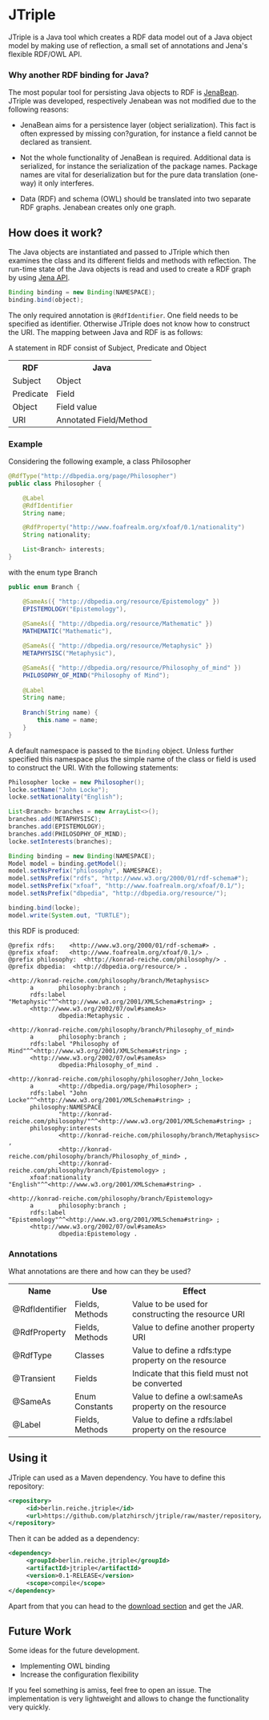 # JTriple

JTriple is a Java tool which creates a RDF data model out of a Java object model by making use of reflection, a small set of annotations and Jena's flexible RDF/OWL API.

### Why another RDF binding for Java?

The most popular tool for persisting Java objects to RDF is [JenaBean]. JTriple was developed, respectively Jenabean was not modified due to the following reasons:

* JenaBean aims for a persistence layer (object serialization). This fact is often expressed by missing con?guration, for instance a field cannot be declared as transient.

* Not the whole functionality of JenaBean is required. Additional data is serialized, for instance the serialization of the package names. Package names are vital for deserialization but for the pure data translation (one-way) it only interferes.

* Data (RDF) and schema (OWL) should be translated into two separate RDF graphs. Jenabean creates only one graph.

## How does it work?

The Java objects are instantiated and passed to JTriple which then examines the class and its different fields and methods with reflection. The run-time state of the Java objects is read and used to create a RDF graph by using [Jena API].

```java
Binding binding = new Binding(NAMESPACE);
binding.bind(object);
```

The only required annotation is `@RdfIdentifier`. One field needs to be specified as identifier. Otherwise JTriple does not know how to construct the URI. The mapping between Java and RDF is as follows:

A statement in RDF consist of Subject, Predicate and Object

<table>
  <tr>
    <th>RDF</th><th>Java</th>
  </tr>
  <tr>
    <td>Subject</td><td>Object</td>
  </tr>
  <tr>
    <td>Predicate</td><td>Field</td>
  </tr>
  <tr>
    <td>Object</td><td>Field value</td>
  </tr>
  <tr>
    <td>URI</td><td>Annotated Field/Method</td>
  </tr> 
</table>




### Example

Considering the following example, a class Philosopher

```java
@RdfType("http://dbpedia.org/page/Philosopher")
public class Philosopher {

	@Label
	@RdfIdentifier
	String name;

	@RdfProperty("http://www.foafrealm.org/xfoaf/0.1/nationality")
	String nationality;

	List<Branch> interests;
}
```

with the enum type Branch

```java
public enum Branch {

	@SameAs({ "http://dbpedia.org/resource/Epistemology" })
	EPISTEMOLOGY("Epistemology"),
	
	@SameAs({ "http://dbpedia.org/resource/Mathematic" })
	MATHEMATIC("Mathematic"),

	@SameAs({ "http://dbpedia.org/resource/Metaphysic" })
	METAPHYSISC("Metaphysic"),

	@SameAs({ "http://dbpedia.org/resource/Philosophy_of_mind" })
	PHILOSOPHY_OF_MIND("Philosophy of Mind");
	
	@Label
	String name;
	
	Branch(String name) {
		this.name = name;
	}
}
```

A default namespace is passed to the `Binding` object. Unless further specified this namespace plus the simple name of the class or field is used to construct the URI. With the following statements:

```java
Philosopher locke = new Philosopher();
locke.setName("John Locke");
locke.setNationality("English");

List<Branch> branches = new ArrayList<>();
branches.add(METAPHYSISC);
branches.add(EPISTEMOLOGY);
branches.add(PHILOSOPHY_OF_MIND);
locke.setInterests(branches);

Binding binding = new Binding(NAMESPACE);
Model model = binding.getModel();
model.setNsPrefix("philosophy", NAMESPACE);
model.setNsPrefix("rdfs", "http://www.w3.org/2000/01/rdf-schema#");
model.setNsPrefix("xfoaf", "http://www.foafrealm.org/xfoaf/0.1/");
model.setNsPrefix("dbpedia", "http://dbpedia.org/resource/");

binding.bind(locke);
model.write(System.out, "TURTLE");
```

this RDF is produced:

```
@prefix rdfs:    <http://www.w3.org/2000/01/rdf-schema#> .
@prefix xfoaf:   <http://www.foafrealm.org/xfoaf/0.1/> .
@prefix philosophy:  <http://konrad-reiche.com/philosophy/> .
@prefix dbpedia:  <http://dbpedia.org/resource/> .

<http://konrad-reiche.com/philosophy/branch/Metaphysisc>
      a       philosophy:branch ;
      rdfs:label "Metaphysic"^^<http://www.w3.org/2001/XMLSchema#string> ;
      <http://www.w3.org/2002/07/owl#sameAs>
              dbpedia:Metaphysic .

<http://konrad-reiche.com/philosophy/branch/Philosophy_of_mind>
      a       philosophy:branch ;
      rdfs:label "Philosophy of Mind"^^<http://www.w3.org/2001/XMLSchema#string> ;
      <http://www.w3.org/2002/07/owl#sameAs>
              dbpedia:Philosophy_of_mind .

<http://konrad-reiche.com/philosophy/philosopher/John_locke>
      a       <http://dbpedia.org/page/Philosopher> ;
      rdfs:label "John Locke"^^<http://www.w3.org/2001/XMLSchema#string> ;
      philosophy:NAMESPACE
              "http://konrad-reiche.com/philosophy/"^^<http://www.w3.org/2001/XMLSchema#string> ;
      philosophy:interests
              <http://konrad-reiche.com/philosophy/branch/Metaphysisc> ,
              <http://konrad-reiche.com/philosophy/branch/Philosophy_of_mind> ,
              <http://konrad-reiche.com/philosophy/branch/Epistemology> ;
      xfoaf:nationality "English"^^<http://www.w3.org/2001/XMLSchema#string> .

<http://konrad-reiche.com/philosophy/branch/Epistemology>
      a       philosophy:branch ;
      rdfs:label "Epistemology"^^<http://www.w3.org/2001/XMLSchema#string> ;
      <http://www.w3.org/2002/07/owl#sameAs>
              dbpedia:Epistemology .

```

### Annotations

What annotations are there and how can they be used?

<table>
  <tr>
    <th>Name</th><th>Use</th><th>Effect</th>
  </tr>
  <tr>
    <td>@RdfIdentifier</td><td>Fields, Methods</td><td>Value to be used for constructing the resource URI</td>
  </tr>
  <tr>
    <td>@RdfProperty</td><td>Fields, Methods</td><td>Value to define another property URI</td>
  </tr>
  <tr>
    <td>@RdfType</td><td>Classes</td><td>Value to define a rdfs:type property on the resource</td>
  </tr>
  <tr>
    <td>@Transient</td><td>Fields</td><td>Indicate that this field must not be converted</td>
  </tr>
  <tr>
    <td>@SameAs</td><td>Enum Constants</td><td>Value to define a owl:sameAs property on the resource</td>
  </tr>
  <tr>
    <td>@Label</td><td>Fields, Methods</td><td>Value to define a rdfs:label property on the resource</td>
  </tr>
</table>

## Using it

JTriple can used as a Maven dependency. You have to define this repository:

```xml
<repository>
     <id>berlin.reiche.jtriple</id>
     <url>https://github.com/platzhirsch/jtriple/raw/master/repository/snapshots</url>
</repository>
```

Then it can be added as a dependency:

```xml
<dependency>
     <groupId>berlin.reiche.jtriple</groupId>
     <artifactId>jtriple</artifactId>
     <version>0.1-RELEASE</version>
     <scope>compile</scope>
</dependency>
```

Apart from that you can head to the [download section] and get the JAR.

## Future Work

Some ideas for the future development.

* Implementing OWL binding
* Increase the configuration flexibility

If you feel something is amiss, feel free to open an issue. The implementation is very lightweight and allows to change the functionality very quickly.

[JenaBean]: http://code.google.com/p/jenabean/
[Jena API]: http://jena.apache.org/
[download section]: https://github.com/platzhirsch/jtriple/downloads
